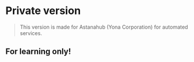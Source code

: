 # Private version

> This version is made for Astanahub (Yona Corporation) for automated services.

## For learning only!